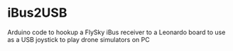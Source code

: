 # iBus2USB
Arduino code to hookup a FlySky iBus receiver to a Leonardo board to use as a USB joystick to play drone simulators on PC 

